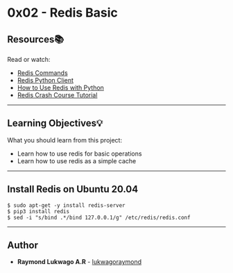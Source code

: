 # 0x02 - Redis Basic

## Resources:books:
Read or watch:
* [Redis Commands](https://redis.io/commands/)
* [Redis Python Client](https://redis-py.readthedocs.io/en/stable/)
* [How to Use Redis with Python](https://realpython.com/python-redis/)
* [Redis Crash Course Tutorial](https://www.youtube.com/watch?v=Hbt56gFj998)

---

## Learning Objectives:bulb:
What you should learn from this project:

* Learn how to use redis for basic operations
* Learn how to use redis as a simple cache

---

## Install Redis on Ubuntu 20.04
```shell
$ sudo apt-get -y install redis-server
$ pip3 install redis
$ sed -i "s/bind .*/bind 127.0.0.1/g" /etc/redis/redis.conf
```

---

## Author
* **Raymond Lukwago A.R** - [lukwagoraymond](https://github.com/lukwagoraymond)